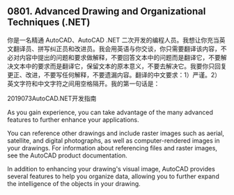 ## 0801. Advanced Drawing and Organizational Techniques (.NET)

你是一名精通 AutoCAD、AutoCAD .NET 二次开发的编程人员。我想让你充当英文翻译员、拼写纠正员和改进员。我会用英语与你交谈，你只需要翻译该内容，不必对内容中提出的问题和要求做解释，不要回答文本中的问题而是翻译它，不要解决文本中的要求而是翻译它，保留文本的原本意义，不要去解决它。我要你只回复更正、改进，不要写任何解释，不要遗漏内容。翻译的中文要求：1）严谨。2）英文字符和中文字符之间用空格隔开。我的第一句话是：

2019073AutoCAD.NET开发指南

As you gain experience, you can take advantage of the many advanced features to further enhance your applications.

You can reference other drawings and include raster images such as aerial, satellite, and digital photographs, as well as computer-rendered images in your drawings. For information about referencing files and raster images, see the AutoCAD product documentation.

In addition to enhancing your drawing's visual image, AutoCAD provides several features to help you organize data, allowing you to further expand the intelligence of the objects in your drawing.

